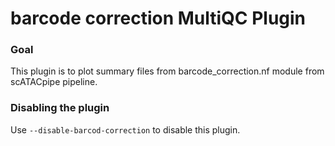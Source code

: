 # barcode correction MultiQC Plugin

### Goal

This plugin is to plot summary files from barcode_correction.nf module from scATACpipe pipeline.

### Disabling the plugin

Use `--disable-barcod-correction` to disable this plugin.
